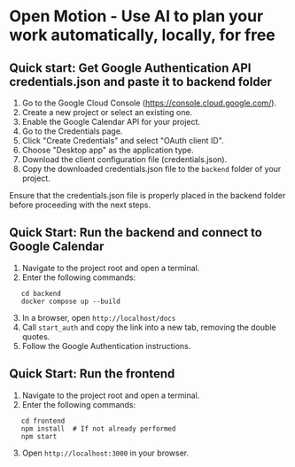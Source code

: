# Open Motion - Use AI to plan your work automatically, locally, for free

## Quick start: Get Google Authentication API credentials.json and paste it to backend folder 

1. Go to the Google Cloud Console (https://console.cloud.google.com/).
2. Create a new project or select an existing one.
3. Enable the Google Calendar API for your project.
4. Go to the Credentials page.
5. Click "Create Credentials" and select "OAuth client ID".
6. Choose "Desktop app" as the application type.
7. Download the client configuration file (credentials.json).
8. Copy the downloaded credentials.json file to the `backend` folder of your project.

Ensure that the credentials.json file is properly placed in the backend folder before proceeding with the next steps.

## Quick Start: Run the backend and connect to Google Calendar

1. Navigate to the project root and open a terminal.
2. Enter the following commands:
```
   cd backend
   docker compose up --build
```
3. In a browser, open `http://localhost/docs`
4. Call `start_auth` and copy the link into a new tab, removing the double quotes.
5. Follow the Google Authentication instructions.

## Quick Start: Run the frontend

1. Navigate to the project root and open a terminal.
2. Enter the following commands:
```
   cd frontend
   npm install  # If not already performed
   npm start
```
3. Open `http://localhost:3000` in your browser.